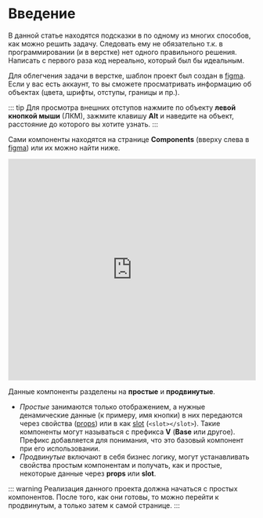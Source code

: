 # Введение

В данной статье находятся подсказки в по одному из многих способов, как можно решить задачу. Следовать ему не обязательно т.к. в программировании (и в верстке) нет одного правильного решения. Написать с первого раза код нереально, который был бы идеальным. 

Для облегчения задачи в верстке, шаблон проект был создан в [figma](https://www.figma.com/file/Cr5ltThZU1skT1uGNnxksv/training-100ballovgram-template?node-id=215%3A128). Если у вас есть аккаунт, то вы сможете просматривать информацию об объектах (цвета, шрифты, отступы, границы и пр.). 

::: tip
Для просмотра внешних отступов нажмите по объекту **левой кнопкой мыши** (ЛКМ), зажмите клавишу **Alt** и наведите на объект, расстояние до которого вы хотите узнать. 
:::

Сами компоненты находятся на странице **Components** (вверху слева в [figma](https://www.figma.com/file/Cr5ltThZU1skT1uGNnxksv/training-100ballovgram-template?node-id=215%3A128)) или их можно найти ниже.

<iframe style="border: 1px solid rgba(0, 0, 0, 0.1);" width="100%" height="450" src="https://www.figma.com/embed?embed_host=share&url=https%3A%2F%2Fwww.figma.com%2Ffile%2FCr5ltThZU1skT1uGNnxksv%2Ftraining-100ballovgram-template%3Fnode-id%3D215%253A128" allowfullscreen></iframe>

Данные компоненты разделены на **простые** и **продвинутые**. 
- *Простые* занимаются только отображением, а нужные денамические данные (к примеру, имя кнопки) в них передаются через свойства ([props](https://ru.vuejs.org/v2/guide/components-props.html)) или в как [slot](https://ru.vuejs.org/v2/guide/components-slots.html) (```<slot></slot>```). Такие компоненты могут называться с префикса **V** (**Base** или другое). Префикс добавляется для понимания, что это базовый компонент при его использовании.
- *Продвинутые* включают в себя бизнес логику, могут устанавливать свойства простым компонентам и получать, как и простые, некоторые данные через **props** или **slot**.

::: warning
Реализация данного проекта должна начаться с простых компонентов. После того, как они готовы, то можно перейти к продвинутым, а только затем к самой странице.
:::
